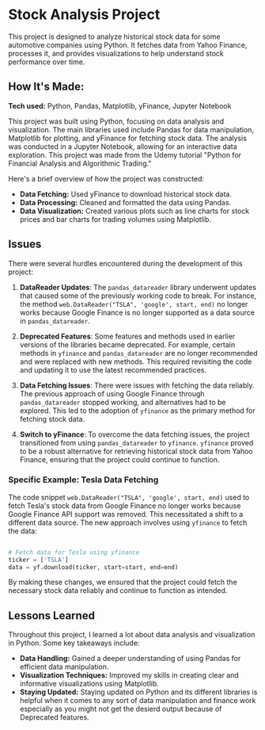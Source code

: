 # Stock Analysis Project

This project is designed to analyze historical stock data for some automotive companies using Python. It fetches data from Yahoo Finance, processes it, and provides visualizations to help understand stock performance over time. 

## How It's Made:
**Tech used:** Python, Pandas, Matplotlib, yFinance, Jupyter Notebook

This project was built using Python, focusing on data analysis and visualization. The main libraries used include Pandas for data manipulation, Matplotlib for plotting, and yFinance for fetching stock data. The analysis was conducted in a Jupyter Notebook, allowing for an interactive data exploration. This project was made from the Udemy tutorial "Python for Financial Analysis and Algorithmic Trading."

Here's a brief overview of how the project was constructed:
- **Data Fetching:** Used yFinance to download historical stock data.
- **Data Processing:** Cleaned and formatted the data using Pandas.
- **Data Visualization:** Created various plots such as line charts for stock prices and bar charts for trading volumes using Matplotlib.


## Issues

There were several hurdles encountered during the development of this project:

1. **DataReader Updates**: The `pandas_datareader` library underwent updates that caused some of the previously working code to break. For instance, the method `web.DataReader("TSLA", 'google', start, end)` no longer works because Google Finance is no longer supported as a data source in `pandas_datareader`.

2. **Deprecated Features**: Some features and methods used in earlier versions of the libraries became deprecated. For example, certain methods in `yfinance` and `pandas_datareader` are no longer recommended and were replaced with new methods. This required revisiting the code and updating it to use the latest recommended practices.

3. **Data Fetching Issues**: There were issues with fetching the data reliably. The previous approach of using Google Finance through `pandas_datareader` stopped working, and alternatives had to be explored. This led to the adoption of `yfinance` as the primary method for fetching stock data.

4. **Switch to yFinance**: To overcome the data fetching issues, the project transitioned from using `pandas_datareader` to `yfinance`. `yfinance` proved to be a robust alternative for retrieving historical stock data from Yahoo Finance, ensuring that the project could continue to function.

### Specific Example: Tesla Data Fetching
The code snippet `web.DataReader("TSLA", 'google', start, end)` used to fetch Tesla's stock data from Google Finance no longer works because Google Finance API support was removed. This necessitated a shift to a different data source. The new approach involves using `yfinance` to fetch the data:

```python

# Fetch data for Tesla using yfinance
ticker = ['TSLA']
data = yf.download(ticker, start=start, end=end)

```

By making these changes, we ensured that the project could fetch the necessary stock data reliably and continue to function as intended.

## Lessons Learned
Throughout this project, I learned a lot about data analysis and visualization in Python. Some key takeaways include:
- **Data Handling:** Gained a deeper understanding of using Pandas for efficient data manipulation.
- **Visualization Techniques:** Improved my skills in creating clear and informative visualizations using Matplotlib.
- **Staying Updated:** Staying updated on Python and its different libraries is helpful when it comes to any sort of data manipulation and finance work especially as you might not get the desierd output because of Deprecated features.
